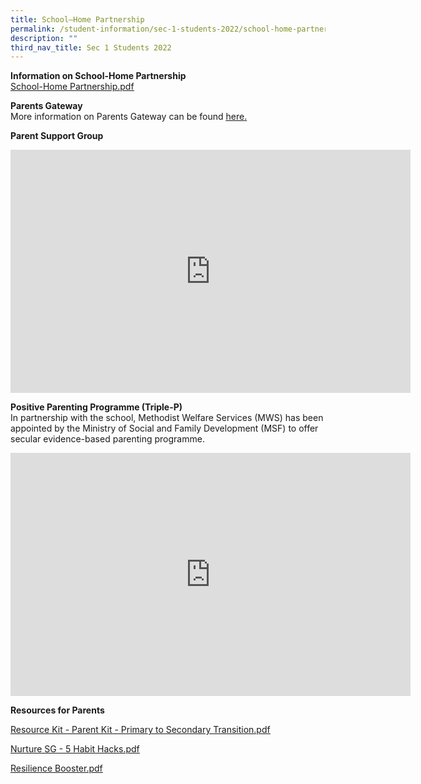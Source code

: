 ```yaml
---
title: School–Home Partnership
permalink: /student-information/sec-1-students-2022/school-home-partnership/
description: ""
third_nav_title: Sec 1 Students 2022
---
```

<p><strong>Information on School-Home Partnership</strong><br /><a href="/files/School-Home%20Partnership%202022%20v2.pdf"><u>School-Home Partnership.pdf</u></a></p>
<p><strong>Parents Gateway<br /></strong>More information on Parents Gateway can be found&nbsp;<u><a href="https://junyuansec.moe.edu.sg/other-information/parents-gateway">here</a>.</u></p>
<p><strong>Parent Support Group</strong></p>
<p><iframe src="https://docs.google.com/presentation/d/e/2PACX-1vQ7zoSgYg4fCoT6eyR3Fd64Lh06Q4AfHiCtD8_F6GxwhBYwHMCqWi-xriO-lS954Q1xx_QI4L99hzuX/embed?start=false&amp;loop=true&amp;delayms=3000" width="640" height="389" frameborder="0" allowfullscreen="allowfullscreen"></iframe></p>
<p><strong>Positive Parenting Programme (Triple-P)<br /></strong>In partnership with the school, Methodist Welfare Services (MWS) has been appointed by the Ministry of Social and Family Development (MSF) to offer secular evidence-based parenting programme.</p>
<p><iframe src="https://docs.google.com/presentation/d/e/2PACX-1vQfqxILGaOmCjh4wGS-y259Tyg3Nc4MvyUF7E21gK6tfQUOO6xo-Mw4mH4YQfjqOa5ehS-hcLng4F95/embed?start=true&amp;loop=true&amp;delayms=5000" width="640" height="389" frameborder="0" allowfullscreen="allowfullscreen"></iframe></p>
<p><strong>Resources for Parents</strong></p>
<p><a href="/files/2021%20Sec%201%20eReg/Resource%20Kit%20-%20Parent%20Kit%20-%20Primary%20to%20Secondary%20Transition.pdf"><u>Resource Kit - Parent Kit - Primary to Secondary Transition.pdf</u></a></p>
<p><a href="/files/Nurture%20SG%20-%205%20Habit%20Hacks.pdf"><u>Nurture SG - 5 Habit Hacks.pdf</u></a></p>
<p><a href="/files/Resilience%20Booster.pdf"><u>Resilience Booster.pdf</u></a></p>